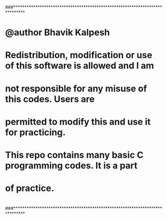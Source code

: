 ###*****************************************************************************
# @author Bhavik Kalpesh
#
# Redistribution, modification or use of this software is allowed and I am
# not responsible for any misuse of this codes. Users are 
# permitted to modify this and use it for practicing.
# 
# This repo contains many basic C programming codes. It is a part
# of practice.
#
###*****************************************************************************
